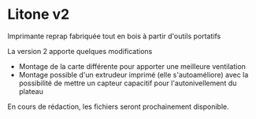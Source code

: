 # Litone v2

Imprimante reprap fabriquée tout en bois à partir d'outils portatifs

La version 2 apporte quelques modifications

- Montage de la carte différente pour apporter une meilleure ventilation
- Montage possible d'un extrudeur imprimé (elle s'autoaméliore) avec la possibilité de mettre un capteur capacitif pour l'autonivellement du plateau

En cours de rédaction, les fichiers seront prochainement disponible.
